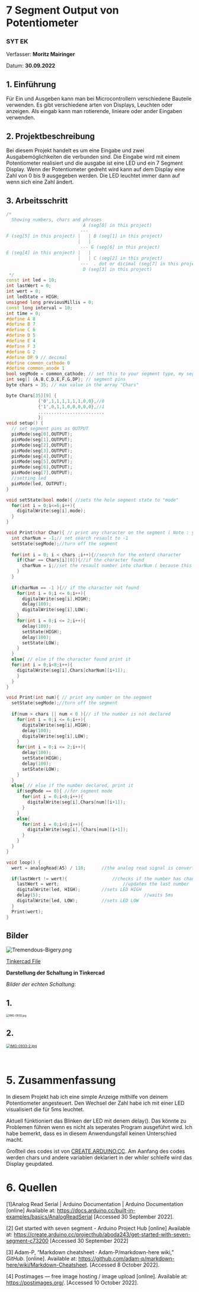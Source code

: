 # 7 Segment Output von Potentiometer

### SYT EK

Verfasser: **Moritz Mairinger**

Datum: **30.09.2022**

## 1.  Einführung 

Für Ein und Ausgeben kann man bei Microcontrollern verschiedene Bauteile verwenden. Es gibt verschiedene arten von Displays, Leuchten oder anzeigen. Als eingab kann man rotierende, linieare oder ander Eingaben verwenden.

## 2. Projektbeschreibung

Bei diesem Projekt handelt es um eine Eingabe und zwei Ausgabemöglichkeiten die verbunden sind. Die Eingabe wird mit einem Potentiometer realisiert und die ausgabe ist eine LED und ein 7 Segment Display. Wenn der Potentiometer gedreht wird kann auf dem Display eine Zahl von 0 bis 9 ausgegeben werden. Die LED leuchtet immer dann auf wenn sich eine Zahl ändert. 

## 3. Arbeitsschritt

```c++
/*
  Showing numbers, chars and phrases
                             A (seg[0] in this project)
                            ---
F (seg[5] in this project) |   | B (seg[1] in this project)
                           |   | 
                            --- G (seg[6] in this project)
E (seg[4] in this project) |   | 
                           |   | C (seg[2] in this project)
                            ---  . dot or dicimal (seg[7] in this project)
                             D (seg[3] in this project)
 */
const int led = 10;
int lastWert = 0;
int wert = 0;
int ledState = HIGH;  
unsigned long previousMillis = 0;
const long interval = 10;
int time = 0;
#define A 8
#define B 7
#define C 6
#define D 5
#define E 4
#define F 3
#define G 2
#define DP 9 // decimal
#define common_cathode 0
#define common_anode 1
bool segMode = common_cathode; // set this to your segment type, my segment is common_cathode
int seg[] {A,B,C,D,E,F,G,DP}; // segment pins
byte chars = 35; // max value in the array "Chars"

byte Chars[35][9] { 
            {'0',1,1,1,1,1,1,0,0},//0
            {'1',0,1,1,0,0,0,0,0},//1
            .........................
            };
void setup() {
  // set segment pins as OUTPUT
  pinMode(seg[0],OUTPUT);
  pinMode(seg[1],OUTPUT);
  pinMode(seg[2],OUTPUT);
  pinMode(seg[3],OUTPUT);
  pinMode(seg[4],OUTPUT);
  pinMode(seg[5],OUTPUT);
  pinMode(seg[6],OUTPUT);
  pinMode(seg[7],OUTPUT);
  //setting led
  pinMode(led, OUTPUT);
}

void setState(bool mode){ //sets the hole segment state to "mode"
  for(int i = 0;i<=6;i++){
    digitalWrite(seg[i],mode);
  }
}

void Print(char Char){ // print any character on the segment ( Note : you can't use capital characters ) 
  int charNum = -1;// set search resault to -1
  setState(segMode);//turn off the segment
  
  for(int i = 0; i < chars ;i++){//search for the enterd character
    if(Char == Chars[i][0]){//if the character found
      charNum = i;//set the resault number into charNum ( because this function prints the character using it's number in the array )
    }
  }
 
  if(charNum == -1 ){// if the character not found
    for(int i = 0;i <= 6;i++){
      digitalWrite(seg[i],HIGH);
      delay(100);
      digitalWrite(seg[i],LOW);
    }
    for(int i = 0;i <= 2;i++){
      delay(100);
      setState(HIGH);
      delay(100);
      setState(LOW); 
    }
  }
  else{ // else if the character found print it
  for(int i = 0;i<8;i++){
    digitalWrite(seg[i],Chars[charNum][i+1]);
    }
  }
}

void Print(int num){ // print any number on the segment
  setState(segMode);//turn off the segment
  
  if(num > chars || num < 0 ){// if the number is not declared
    for(int i = 0;i <= 6;i++){
      digitalWrite(seg[i],HIGH);
      delay(100);
      digitalWrite(seg[i],LOW);
    }
    for(int i = 0;i <= 2;i++){
      delay(100);
      setState(HIGH);
      delay(100);
      setState(LOW); 
    }
  }
  else{ // else if the number declared, print it
    if(segMode == 0){ //for segment mode
      for(int i = 0;i<8;i++){
        digitalWrite(seg[i],Chars[num][i+1]);
      }
    }
    else{
      for(int i = 0;i<8;i++){
        digitalWrite(seg[i],!Chars[num][i+1]);
      }
    }
  }
}

void loop() {
  wert = analogRead(A5) / 110;		//the analog read signal is converted int a number between 0-9

  if(lastWert != wert){					//checks if the number has changed 	
    lastWert = wert;						//updates the last number
    digitalWrite(led, HIGH);		//sets LED HIGH
    delay(5);										//waits 5ms
    digitalWrite(led, LOW);			//sets LED LOW
  }
  Print(wert);
}
```

## Bilder
<img src="https://i.postimg.cc/J4Hcx0MT/Tremendous-Bigery.png" alt="Tremendous-Bigery.png"  />

[Tinkercad File](https://www.tinkercad.com/things/dc1eNc5UbGI)


__Darstellung der Schaltung in Tinkercad__

*Bilder der echten Schaltung*: 

## 1.

<img src="https://i.postimg.cc/Qdk6bwXP/IMG-0930.jpg" alt="IMG-0930.jpg" style="zoom:50%;" />

## 2. 

[<img src="https://i.postimg.cc/mrWK87fX/IMG-0933-2.jpg" alt="IMG-0933-2.jpg" style="zoom:67%;" />](https://postimg.cc/rDghp0px) 

​											

# 5. Zusammenfassung

In diesem Projekt hab ich eine simple Anzeige mithilfe von deinem Potentiometer angesteuert. Den Wechsel der Zahl habe ich mit einer LED visualisiert die für 5ms leuchtet.

Aktuell fünktioniert das Blinken der LED mit denem delay(). Das könnte zu Problemen führen wenn es nicht als seperates Program ausgeführt wird. Ich habe bemerkt, dass es in diesem Anwendungsfall keinen Unterschied macht. 

Großteil des codes ist von [CREATE.ARDUINO.CC](ttps://create.arduino.cc/projecthub/aboda243/get-started-with-seven-segment-c73200). Am Aanfang des codes werden chars und andere variablen deklariert in der whiler schleife wird das Display geupdated. 


# 6. Quellen 

[1]Analog Read Serial | Arduino Documentation | Arduino Documentation [online] Available at: <https://docs.arduino.cc/built-in-examples/basics/AnalogReadSerial> [Accessed 30 September 2022].

[2] Get started with seven segment - Arduino Project Hub [online] Available at: <https://create.arduino.cc/projecthub/aboda243/get-started-with-seven-segment-c73200> [Accessed 30 September 2022]

[3] Adam-P, “Markdown cheatsheet · Adam-P/markdown-here wiki,” *GitHub*. [online]. Available at: https://github.com/adam-p/markdown-here/wiki/Markdown-Cheatsheet. [Accessed 8 October 2022].

[4] Postimages — free image hosting / image upload [online]. Available at: https://postimages.org/. [Accessed 10 October 2022].
